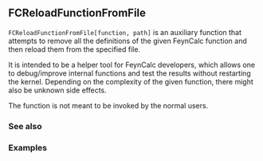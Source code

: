 ## FCReloadFunctionFromFile

`FCReloadFunctionFromFile[function, path]` is an auxiliary function that attempts to remove all the definitions of the given FeynCalc function and then reload them from the specified file.

It is intended to be a helper tool for FeynCalc developers, which allows one to debug/improve internal functions and test the results without restarting the kernel. Depending on the complexity of the given function, there might also be unknown side effects.

The function is not meant to be invoked by the normal users.

### See also

### Examples